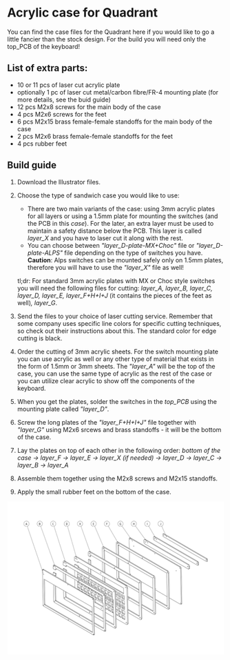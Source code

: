 # Acrylic case for Quadrant

You can find the case files for the Quadrant here if you would like to go a little fancier than the stock design.
For the build you will need only the top_PCB of the keyboard!

## List of extra parts:
   - 10 or 11 pcs of laser cut acrylic plate
   - optionally 1 pc of laser cut metal/carbon fibre/FR-4 mounting plate (for more details, see the buid guide)
   - 12 pcs M2x8 screws for the main body of the case
   - 4 pcs M2x6 screws for the feet
   - 6 pcs M2x15 brass female-female standoffs for the main body of the case
   - 2 pcs M2x6 brass female-female standoffs for the feet
   - 4 pcs rubber feet

## Build guide
1. Download the Illustrator files.
2. Choose the type of sandwich case you would like to use:
   - There are two main variants of the case: using 3mm acrylic plates for all layers or using a 1.5mm plate for mounting the switches (and the PCB in this *case*). For the later, an extra layer must be used to maintain a safety distance below the PCB. This layer is called *layer_X* and you have to laser cut it along with the rest. 
   - You can choose between *"layer_D-plate-MX+Choc"* file or *"layer_D-plate-ALPS"* file depending on the type of switches you have. **Caution**: Alps switches can be mounted safely only on 1.5mm plates, therefore you will have to use the *"layer_X"* file as well!
   
   tl;dr:
   For standard 3mm acrylic plates with MX or Choc style switches you will need the following files for cutting: *layer_A, layer_B, layer_C, layer_D, layer_E, layer_F+H+I+J* (it contains the pieces of the feet as well)*, layer_G*.

3. Send the files to your choice of laser cutting service. Remember that some company uses specific line colors for specific cutting techniques, so check out their instructions about this. The standard color for edge cutting is black.
4. Order the cutting of 3mm acrylic sheets. For the switch mounting plate you can use acrylic as well or any other type of material that exists in the form of 1.5mm or 3mm sheets. The *"layer_A"* will be the top of the case, you can use the same type of acrylic as the rest of the case or you can utilize clear acrylic to show off the components of the keyboard.
5. When you get the plates, solder the switches in the *top_PCB* using the mounting plate called *"layer_D"*.
6. Screw the long plates of the *"layer_F+H+I+J"* file together with *"layer_G"* using M2x6 srcews and brass standoffs - it will be the bottom of the case.
7. Lay the plates on top of each other in the following order:
   *bottom of the case -> layer_F -> layer_E -> layer_X (if needed) -> layer_D -> layer_C -> layer_B -> layer_A*
8. Assemble them together using the M2x8 screws and M2x15 standoffs.
9. Apply the small rubber feet on the bottom of the case.

![eploded view](/Quadrant/images/acrylic_layered_case_exploded.jpg)
